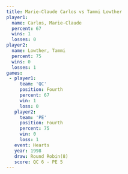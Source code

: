 ```yaml
---
title: Marie-Claude Carlos vs Tammi Lowther
player1:                    
  name: Carlos, Marie-Claude
  percent: 67               
  wins: 1                   
  losses: 0                 
player2:                    
  name: Lowther, Tammi      
  percent: 75               
  wins: 0                   
  losses: 1                 
games:
 - player1:          
     team: 'QC'      
     position: Fourth
     percent: 67     
     win: 1          
     loss: 0         
   player2:          
     team: 'PE'      
     position: Fourth
     percent: 75     
     win: 0          
     loss: 1         
   event: Hearts       
   year: 1998          
   draw: Round Robin(8)
   score: QC 6 - PE 5  
---
```

